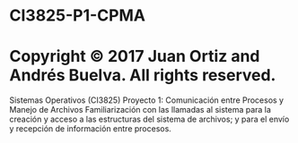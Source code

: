 # CI3825-P1-CPMA
#  Copyright © 2017 Juan Ortiz and Andrés Buelva. All rights reserved.
Sistemas Operativos (CI3825) Proyecto 1: Comunicación entre Procesos y Manejo de Archivos
Familiarización con las llamadas al sistema para la creación y acceso a las estructuras del sistema de archivos; y para el envío y recepción de información entre procesos.
